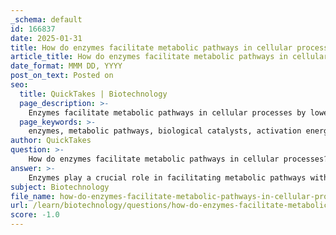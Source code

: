 ```yaml
---
_schema: default
id: 166837
date: 2025-01-31
title: How do enzymes facilitate metabolic pathways in cellular processes?
article_title: How do enzymes facilitate metabolic pathways in cellular processes?
date_format: MMM DD, YYYY
post_on_text: Posted on
seo:
  title: QuickTakes | Biotechnology
  page_description: >-
    Enzymes facilitate metabolic pathways in cellular processes by lowering activation energy, ensuring specificity in reactions, regulating metabolic pathways, and facilitating complex biochemical reactions essential for life.
  page_keywords: >-
    enzymes, metabolic pathways, biological catalysts, activation energy, specificity, regulation, cofactors, coenzymes, anabolic pathways, catabolic pathways, cellular respiration, glucose, ATP, biochemical reactions, metabolic regulation, homeostasis
author: QuickTakes
question: >-
    How do enzymes facilitate metabolic pathways in cellular processes?
answer: >-
    Enzymes play a crucial role in facilitating metabolic pathways within cellular processes by acting as biological catalysts. Here’s how they contribute to these pathways:\n\n1. **Lowering Activation Energy**: Enzymes reduce the activation energy required for chemical reactions to occur. This allows metabolic reactions to proceed at a much faster rate than they would without the presence of enzymes. For example, enzymes like amylase catalyze the breakdown of starch into sugars, enabling the body to utilize carbohydrates efficiently.\n\n2. **Specificity**: Enzymes are highly specific, meaning they catalyze particular reactions or act on specific substrates. This specificity ensures that metabolic pathways are regulated and that the correct biochemical reactions occur in the right sequence. For instance, different enzymes are responsible for breaking down different types of nutrients, such as lipases for fats and proteases for proteins.\n\n3. **Regulation of Metabolic Pathways**: Enzymes are often regulated by various factors, including the concentration of substrates, the presence of inhibitors or activators, and environmental conditions such as pH and temperature. This regulation allows cells to respond to changes in their environment and maintain homeostasis. For example, the enzyme phosphofructokinase is a key regulatory enzyme in glycolysis, controlling the flow of glucose through the pathway based on the energy needs of the cell.\n\n4. **Facilitating Complex Reactions**: Many metabolic pathways involve a series of reactions, each catalyzed by a different enzyme. This sequential action allows for the efficient conversion of substrates into products. For example, in cellular respiration, a series of enzymes work together to convert glucose into ATP, the energy currency of the cell.\n\n5. **Cofactors and Coenzymes**: Some enzymes require additional non-protein molecules, known as cofactors (which can be metal ions) or coenzymes (which are organic molecules), to function properly. These molecules assist in the catalytic process and are essential for the activity of many enzymes. For instance, the coenzyme NAD+ is crucial for dehydrogenase enzymes involved in oxidation-reduction reactions.\n\n6. **Role in Anabolic and Catabolic Pathways**: Enzymes are involved in both anabolic (building up) and catabolic (breaking down) pathways. In anabolic pathways, enzymes help synthesize complex molecules from simpler ones, such as the synthesis of proteins from amino acids. In catabolic pathways, enzymes facilitate the breakdown of complex molecules into simpler ones, releasing energy in the process.\n\nIn summary, enzymes are vital for the efficient and regulated functioning of metabolic pathways in cells. They enable biochemical reactions to occur rapidly and specifically, ensuring that cellular processes are carried out effectively to support life.
subject: Biotechnology
file_name: how-do-enzymes-facilitate-metabolic-pathways-in-cellular-processes.md
url: /learn/biotechnology/questions/how-do-enzymes-facilitate-metabolic-pathways-in-cellular-processes
score: -1.0
---
```


&nbsp;